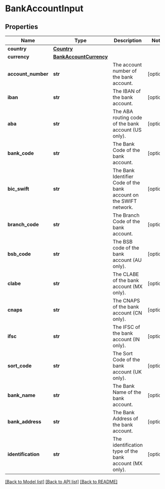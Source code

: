 # BankAccountInput

## Properties
Name | Type | Description | Notes
------------ | ------------- | ------------- | -------------
**country** | [**Country**](Country.md) |  | 
**currency** | [**BankAccountCurrency**](BankAccountCurrency.md) |  | 
**account_number** | **str** | The account number of the bank account. | [optional] 
**iban** | **str** | The IBAN of the bank account. | [optional] 
**aba** | **str** | The ABA routing code of the bank account (US only). | [optional] 
**bank_code** | **str** | The Bank Code of the bank account. | [optional] 
**bic_swift** | **str** | The Bank Identifier Code of the bank account on the SWIFT network. | [optional] 
**branch_code** | **str** | The Branch Code of the bank account. | [optional] 
**bsb_code** | **str** | The BSB code of the bank account (AU only). | [optional] 
**clabe** | **str** | The CLABE of the bank account (MX only). | [optional] 
**cnaps** | **str** | The CNAPS of the bank account (CN only). | [optional] 
**ifsc** | **str** | The IFSC of the bank account (IN only). | [optional] 
**sort_code** | **str** | The Sort Code of the bank account (UK only). | [optional] 
**bank_name** | **str** | The Bank Name of the bank account. | [optional] 
**bank_address** | **str** | The Bank Address of the bank account. | [optional] 
**identification** | **str** | The identification type of the bank account (MX only). | [optional] 

[[Back to Model list]](../README.md#documentation-for-models) [[Back to API list]](../README.md#documentation-for-api-endpoints) [[Back to README]](../README.md)

